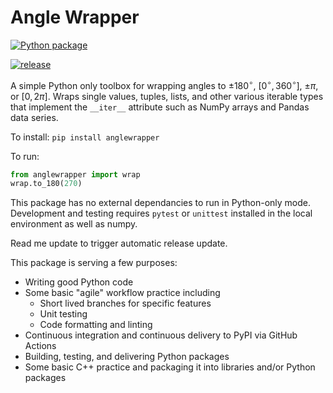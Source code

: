 # Angle Wrapper

[![Python package](https://github.com/jbrodovsky/angle_wrapper/actions/workflows/python_project.yml/badge.svg)](https://github.com/jbrodovsky/angle_wrapper/actions/workflows/python_project.yml)

[![release](https://github.com/jbrodovsky/angle_wrapper/actions/workflows/python-publish.yml/badge.svg)](https://github.com/jbrodovsky/angle_wrapper/actions/workflows/python-publish.yml)

A simple Python only toolbox for wrapping angles to $\pm180^\circ$, $\left[0^\circ, 360^\circ\right]$, $\pm\pi$, or $\left[0,  2\pi\right]$. Wraps single values, tuples, lists, and other various iterable types that implement the `__iter__` attribute such as NumPy arrays and Pandas data series.

To install: `pip install anglewrapper`

To run:

```python
from anglewrapper import wrap
wrap.to_180(270)
```

This package has no external dependancies to run in Python-only mode. Development and testing requires `pytest` or `unittest` installed in the local environment as well as numpy.

Read me update to trigger automatic release update.

This package is serving a few purposes:

* Writing good Python code
* Some basic "agile" workflow practice including
  * Short lived branches for specific features
  * Unit testing
  * Code formatting and linting
* Continuous integration and continuous delivery to PyPI via GitHub Actions
* Building, testing, and delivering Python packages
* Some basic C++ practice and packaging it into libraries and/or Python packages
